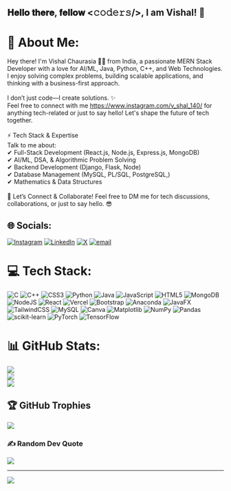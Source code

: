 ## 𝐇𝐞𝐥𝐥𝐨 𝐭𝐡𝐞𝐫𝐞, 𝐟𝐞𝐥𝐥𝐨𝐰 <𝚌𝚘𝚍𝚎𝚛𝚜/>, I am Vishal! 🚀

# 💫 About Me:
Hey there! I'm Vishal Chaurasia 👨‍💻 from India, a passionate MERN Stack Developer with a love for AI/ML, Java, Python, C++, and Web Technologies. I enjoy solving complex problems, building scalable applications, and thinking with a business-first approach.<br><br>I don’t just code—I create solutions. ✨<br>Feel free to connect with me https://www.instagram.com/v_shal_140/ for anything tech-related or just to say hello! Let's shape the future of tech together. <br><br>⚡ Tech Stack & Expertise<br>Talk to me about:<br>✔ Full-Stack Development (React.js, Node.js, Express.js, MongoDB)<br>✔ AI/ML, DSA, & Algorithmic Problem Solving<br>✔ Backend Development (Django, Flask, Node)<br>✔ Database Management (MySQL, PL/SQL, PostgreSQL,)<br>✔ Mathematics & Data Structures<br><br>💬 Let’s Connect & Collaborate! Feel free to DM me for tech discussions, collaborations, or just to say hello. 😎


## 🌐 Socials:
[![Instagram](https://img.shields.io/badge/Instagram-%23E4405F.svg?logo=Instagram&logoColor=white)](https://www.instagram.com/v_shal_140/) [![LinkedIn](https://img.shields.io/badge/LinkedIn-%230077B5.svg?logo=linkedin&logoColor=white)](https://www.linkedin.com/in/vishal-chaurasia14/) [![X](https://img.shields.io/badge/X-black.svg?logo=X&logoColor=white)](https://x.com/Vishal200314) [![email](https://img.shields.io/badge/Email-D14836?logo=gmail&logoColor=white)](mailto:techvishalc@gmail.com) 

# 💻 Tech Stack:
![C](https://img.shields.io/badge/c-%2300599C.svg?style=for-the-badge&logo=c&logoColor=white) ![C++](https://img.shields.io/badge/c++-%2300599C.svg?style=for-the-badge&logo=c%2B%2B&logoColor=white) ![CSS3](https://img.shields.io/badge/css3-%231572B6.svg?style=for-the-badge&logo=css3&logoColor=white) ![Python](https://img.shields.io/badge/python-3670A0?style=for-the-badge&logo=python&logoColor=ffdd54) ![Java](https://img.shields.io/badge/java-%23ED8B00.svg?style=for-the-badge&logo=openjdk&logoColor=white) ![JavaScript](https://img.shields.io/badge/javascript-%23323330.svg?style=for-the-badge&logo=javascript&logoColor=%23F7DF1E) ![HTML5](https://img.shields.io/badge/html5-%23E34F26.svg?style=for-the-badge&logo=html5&logoColor=white) ![MongoDB](https://img.shields.io/badge/MongoDB-%234ea94b.svg?style=for-the-badge&logo=mongodb&logoColor=white) ![NodeJS](https://img.shields.io/badge/node.js-6DA55F?style=for-the-badge&logo=node.js&logoColor=white) ![React](https://img.shields.io/badge/react-%2320232a.svg?style=for-the-badge&logo=react&logoColor=%2361DAFB) ![Vercel](https://img.shields.io/badge/vercel-%23000000.svg?style=for-the-badge&logo=vercel&logoColor=white) ![Bootstrap](https://img.shields.io/badge/bootstrap-%238511FA.svg?style=for-the-badge&logo=bootstrap&logoColor=white) ![Anaconda](https://img.shields.io/badge/Anaconda-%2344A833.svg?style=for-the-badge&logo=anaconda&logoColor=white) ![JavaFX](https://img.shields.io/badge/javafx-%23FF0000.svg?style=for-the-badge&logo=javafx&logoColor=white) ![TailwindCSS](https://img.shields.io/badge/tailwindcss-%2338B2AC.svg?style=for-the-badge&logo=tailwind-css&logoColor=white) ![MySQL](https://img.shields.io/badge/mysql-4479A1.svg?style=for-the-badge&logo=mysql&logoColor=white) ![Canva](https://img.shields.io/badge/Canva-%2300C4CC.svg?style=for-the-badge&logo=Canva&logoColor=white) ![Matplotlib](https://img.shields.io/badge/Matplotlib-%23ffffff.svg?style=for-the-badge&logo=Matplotlib&logoColor=black) ![NumPy](https://img.shields.io/badge/numpy-%23013243.svg?style=for-the-badge&logo=numpy&logoColor=white) ![Pandas](https://img.shields.io/badge/pandas-%23150458.svg?style=for-the-badge&logo=pandas&logoColor=white) ![scikit-learn](https://img.shields.io/badge/scikit--learn-%23F7931E.svg?style=for-the-badge&logo=scikit-learn&logoColor=white) ![PyTorch](https://img.shields.io/badge/PyTorch-%23EE4C2C.svg?style=for-the-badge&logo=PyTorch&logoColor=white) ![TensorFlow](https://img.shields.io/badge/TensorFlow-%23FF6F00.svg?style=for-the-badge&logo=TensorFlow&logoColor=white)
# 📊 GitHub Stats:
![](https://github-readme-stats.vercel.app/api?username=Vishal141014&theme=dark&hide_border=false&include_all_commits=false&count_private=false)<br/>
![](https://nirzak-streak-stats.vercel.app/?user=Vishal141014&theme=dark&hide_border=false)<br/>
![](https://github-readme-stats.vercel.app/api/top-langs/?username=Vishal141014&theme=dark&hide_border=false&include_all_commits=false&count_private=false&layout=compact)

## 🏆 GitHub Trophies
![](https://github-profile-trophy.vercel.app/?username=Vishal141014&theme=radical&no-frame=false&no-bg=true&margin-w=4)

### ✍️ Random Dev Quote
![](https://quotes-github-readme.vercel.app/api?type=horizontal&theme=radical)

---
[![](https://visitcount.itsvg.in/api?id=Vishal141014&icon=0&color=0)](https://visitcount.itsvg.in)

<!-- Proudly created with GPRM ( https://gprm.itsvg.in ) -->
